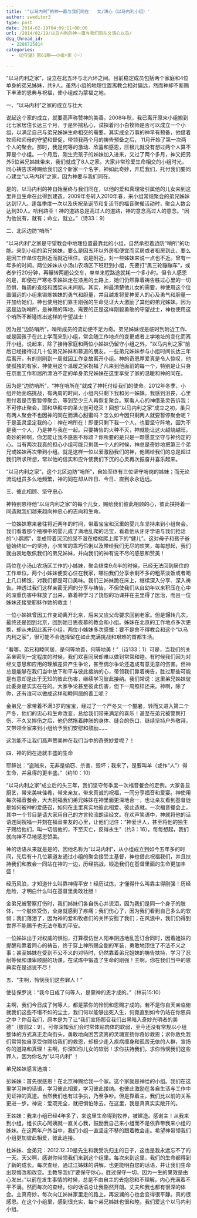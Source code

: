```yaml
---
title: '“以马内利”的神一直与我们同在   文/清心（以马内利小组）'
author: sweditor3
type: post
date: 2014-02-19T04:09:11+00:00
url: /2014/02/19/以马内利的神一直与我们同在文清心以马/
dsq_thread_id:
  - 2286725814
categories:
  - 《@守望》第61期——小组•家（一）

---
```

“以马内利之家”，设立在北五环与北六环之间。目前稳定成员包括两个家庭和4位单身的弟兄姊妹，共9人。虽然小组的地理位置离教会相对偏远，然而神却不断赐下丰沛的恩典与祝福，使小组成为蒙福之地。

一、“以马内利”之家的成立与壮大

说起这个家的成立，就要高声称赞神的美善。2008年秋，我已离开原来小组搬到北七家居住长达三个月，于是怀揣私心，试探着问小白牧师是否可以成立一个小组，以满足自己与弟兄姊妹生命相交的需要。其实成全万事的神早有预备，他借着牧师和师母的守望和督促，带领我两个月的祷告预备之后， 11月开始了第一次两个人的聚会。那时，我是何等的激动、欣喜和感恩，压根儿就没有想过两个人算不算是个小组。一个月后，刚生完孩子的姊妹加入进来，又过了两个多月，神又把另外5位弟兄姊妹带来，我们就成了8人之家。大家非常珍爱生命相交的小组时光，同心祷告求神赐给我们这个新家一个名字，神如此奇妙，开启我们，托付我们要同心建立“以马内利”之家，因为神要与我们同在。

是的，以马内利的神自始至终与我们同在，以他的爱和真理吸引属他的儿女来到这里并且生命在此得到建造。2009年冬转入2010年春，来小组常规聚会的弟兄姊妹达到17人。逢每季度一次以及庆祝圣诞节和复活节的福音聚餐活动时，聚会人数会达到30人。哈利路亚！神的道路总是高过人的道路，神的意念高过人的意念。“因为他说有，就有；命立，就立。”（诗33：9）

二、北区边防“哨所”

“以马内利”之家是守望教会中地理位置最靠北的小组，自然承担着边防“哨所”的功能。来到小组的弟兄姊妹，要么是因五环以外房租便宜而买房或者租房到此，要么是因工作单位在附近而就近租住。说是附近，对一些姊妹来说一点也不近。曾有一年多的时间，两位姊妹从小汤山农场区下班赶到小组，先要打“黑三轮蹦蹦车”，或者步行20分钟，再辗转两趟公交车，单单来程路途就耗一个多小时。但令人感恩的是，即便在严寒冬季姊妹走在漆黑的土路上，她们仍然靠着祷告胜过心里的一切恐惧，每周的查经和团契从未间断。其实，神最清楚他儿女的需要，神使用这个位置偏远的小组来锻炼姊妹的勇气和胆量，并且越发将爱神爱人的心及勇气和胆量一并加给她们，神也使用她们靠主刚强的生命见证大大激励了其他的弟兄姊妹。因为这是边防哨所，是神赐的阵地，需要的正是这样刚毅勇敢的守望战士，神也使用这个哨所不断锤炼出这样的守望战士！

因为是“边防哨所”，哨所成员的流动便不足为奇。弟兄姊妹或是临时到附近工作、或是因孩子在此上学而来到小组，常会随工作地点的变更或者上学地址的变化而离开小组。说起来，除了接待家庭和两位小姊妹仍留守小组之外，“以马内利之家”前后已经接待过几十位弟兄姊妹和慕道的朋友。一些弟兄姊妹参与小组时间长达三年后离开，有的则刚到一周就因工作变故离开小组。神的奇恩厚爱真是令人惊叹，他使孤独的有家，神使用这个温暖之家祝福了凡来到他面前的每一个，特别是让只身在京而工作和居所漂泊不定的单身弟兄姊妹在这里享受了家的温暖和神的同在。
  
因为是“边防哨所”，“神在哨所在”就成了神托付给我们的使命。2012年冬季，小组开始面临挑战，有两周的时间，小组内只剩下我和另一姊妹。我感到沮丧，心里思忖着是否要暂停聚会，等到至少三人再恢复聚会。察看人心的神借圣灵告诉我：不可停止聚会，耶和华殿中的圣火岂可熄灭！回想“以马内利之家”成立之初，虽只有两人聚会不也因神的同在而满心甜蜜吗？怎么如今因只剩两人就要暂停聚会呢？于是圣灵坚定我的心：神在哨所在！即便只剩下我一个人，也要坚守阵地，因为不是我一个人，乃是神与我在一起。只要祷告的火种不灭，神就能让这火越烧越旺。奇妙的神啊，你怎能让我不感恩不称颂？你所要的是只是一颗愿意坚守与神约定的心。当有两次我真的担心小组可能只剩我一个人的时候，神总是奇妙地把第三个弟兄或姊妹再次带到小组。就是这样一位以爱激励我们的神，他赐给我们的总是超过我们所求所想，常以他的信实和应许使我们下沉的心灵再次振奋并喜乐起来。

“以马内利之家”，这个北区边防“哨所”，自始至终有三位坚守哨岗的姊妹；而无论流动组员多么地频繁，神的同在却从昨日、今日、直到永永远远。

三、彼此相顾、坚守忠心

神特别恩待他“以马内利之家”的每个儿女，赐给我们彼此相顾的心，彼此扶持着一同造就我们越来越向神忠心的志向和生命。

一位姊妹寒来暑往将近两年的时间，带着宝宝和沉重的婴儿车坚持来到小组聚会。我们看着那个襁褓中的婴儿成了满地乱爬的活宝，看着他从牙牙学语与我们抢话的“小鹦鹉”，变成带着沉沉的尿不湿在楼梯爬上爬下的“健儿”。这对母子和孩子爸爸始终如一的坚持，小宝宝的乖巧伶俐以及带给我们无尽的欢笑，每每想起，我们就由衷地敬佩我们的弟兄姊妹，并向我们的神有说不尽的感恩和赞美！

两位在小汤山农场区工作的小姊妹，聚会结束9点半的时候，已经无法回到居住的工作单位。两个小姊妹便安心住在我家，哪怕我们分享余剩不多的粗茶淡饭或者喝上几口稀饭，对我们都是可口美味。我们三姊妹跪在床上，继续深入分享、深入祷告。神透过我们这样亲密无间的分享与祷告，不但使我们从自幼年以来积压在心中的深重伤害中释放了出来，靠着神学习了饶恕的功课并在主里得了医治，而且一位姊妹还接受耶稣作她的救主！

一位小姊妹曾因工作变动离开北京，后来又应父母要求回到老家。但是辗转几次，最终还是回到北京，回到她日思夜慕的教会和小组。姊妹在北京的工作地点多次更换，却从未因此离开小组。两位小姊妹多次感慨：要不是舍不得教会和这个“以马内利之家”，很可能不会选择留在如此充满挑战和艰难的首都生活。

“看哪，弟兄和睦同居，是何等地善，何等地美！”（诗133：1）可是，当我们的关系亲密到一定程度的时候，我们欢喜同居却难以做到常常和睦。有时候我们因为对经文意思和应用的理解差异产生争论，甚至偶尔争论还造成有意无意的伤害。但神总是能够在我们当中放下和平与彼此接纳的心，带领我们靠着祷告，胜过那些可能是有意却是出于无知的彼此伤害，继续学习彼此接纳。我们常说：这里弟兄姊妹彼此委身是实实在在的。大家争论甚至彼此伤害，但下一周照样还来。神啊，除了你，还有谁可以做成这样和睦同居的善工呢？

金弟兄一家带着不满3岁的宝宝，经过了一个严冬又一个酷暑，转而又进入第二个严冬，他们的忠心和生命改变，总给我们带来满足的喜乐！甚至在弟兄被警察打伤、不久又摔伤之后，他仍然拖着肿胀的身体、缝合的伤口，继续坚持户外敬拜，又带领全家来到小组给予我们安慰和鼓励……

这怎能不让我们高声赞美神在我们当中的奇恩妙爱呢？！

四、神的同在造就丰盛的生命

耶稣说：“盗贼来，无非是偷窃、杀害、毁坏；我来了，是要叫羊（或作“人”）得生命，并且得的更丰盛。”（约10：10）

“以马内利之家”成立后的头三年，我们坚守每季度一次福音餐会的定例。大家各显厨艺，带来美味佳肴，带来亲友，带来真诚的祝福，一同分享福音和爱宴。神使用每次福音餐会，大大祝福我们弟兄姊妹在神里面更深地合一，也让亲友看到基督徒是如何被神的爱感召，如何在主里真实地彼此相爱、彼此造就。一次福音餐会上，其中一个节目是请大家用自己的方言轮流朗读经文。在欢声笑语中，神就将他的话语连同祝福一并刻在福音亲友的心里，让他们记住：“神爱世人，甚至将他的独生子赐给他们，叫一切信他的，不至灭亡，反得永生”（约3：16）。每每想起，我们就向神不尽地感恩赞美。

神的话语从来就是是的，因他名称为“以马内利”，从小组成立到如今五年多的时间，先后有十几位慕道友通过小组的聚会接受主基督，神也借此祝福我们，并且扶持我们和教会一同站在神的一边，历经挑战，锻造我们在基督里面的生命更加丰盛！

经历风浪，才知道什么叫靠神得平安！经历试炼，才懂得什么叫靠主得刚强！历经危险，才明白什么叫在基督里勇敢壮胆！

金弟兄被警察打伤时，我们姊妹们各自伤心并流泪，因为我们是同一个身子的肢体，一个肢体受伤，全身就感到了疼痛；我们伤心了，因为我们看到自己多么的软弱；我们落泪了，因为神的爱和牧者们的关怀安慰了我们；在风浪中，我们仍得到世界不能赐予也无法夺取的平安。

一位姊妹出于对权威的惧怕，打算模仿世人阳奉阴违地乱签订合同时，因着姐妹的提醒和靠着同心的祷告，终于穿上神所赐全副的军装，勇敢地顶住了不法不义之事；甚至姊妹在受到不公不义的对待时，仍然靠着弟兄姐妹的祷告扶持，学习了忍耐等候和谦卑顺服的功课，在试炼中锻造了生命的刚强！主啊，你在我们当中的恩典实在是述说不尽！

五、“主啊，怜悯我们这些罪人！”

使徒保罗说：“我今日成了何等人，是蒙神的恩才成的。”（林前15:10）

主啊，我们今日成了何等人，都是蒙你的怜悯和恩赐才成的。若不是你自天亲临俯就我们这些不堪不如的尘土，我们何以能够出死入生，何竟直到如今仍站在你恩典之中？你召我们，原本是为了让“我们宣扬那召我们出黑暗入奇妙光明者的美德”（彼前2：9）。可你深知我们会时常体贴肉体的软弱，至今还没有常规以小组整体的方式真正走向街头，勇敢地向困苦流离的灵魂宣扬你奇妙救恩；求你赦免我们常常独自享受你赐给我们的救恩，却极少走入疾病缠身和孤苦无依的人群，宣扬你的道路和真理！主啊，你深知你儿女的软弱！求你扶持我们，求你怜悯我们这些罪人，因为你名为“以马内利” ！

弟兄姊妹感言选摘：

彭姊妹：首先很感恩！在北京神赐给我一个家。这个家就是神给的小组。我们在这里学习神的话语，学习彼此相爱，学习彼此接纳。也彼此激励在各自生活与工作中见证神的真道。当然我们也有过争执，乃至争吵。但是靠着主，我们比以前的关系更进一步。神说：爱既完全，就把惧怕除去。在这里，我是真真实实敞开的。

王姊妹：我来小组已经4年多了，来这里生命得到牧养，被建造。感谢主！从我来到小组，组长庆心阿姨就一直关心我，鼓励我自己来小组而不是依靠带我来小组的姊妹。在这两年户外当中，我们小组一直坚定不移的跟着教会走。希望神带领我们小组更加彼此相爱，彼此连接。

杜姊妹、金弟兄：2012.12.30是先生和我受洗归主的日子，这也是我永远忘不了的一天。天父啊，感谢你带领我们来到这个组里。每次来到这里，我们的生命都得到了新的成长。每次查经，通过江姊妹的讲解，也更能明白您的话语，并让我们生命出现悔改和改变。主教导我们“要保守你心，胜过保守一切，因为一生的果效是由心发出。”以前在发生事情的时候，总是不由自主的去抱怨和不理解，内心充满着不平不满。然而每次的查经，你的话语总让我豁然开朗。丈夫和我也都有很深的体会。主真奇妙，每次向江姊妹家里走的路上，再波澜的心也会变得很平静。真的很感恩。在这个小组里，感到很充实，每个弟兄姊妹也很和睦。我们爱这个以马内利小组。